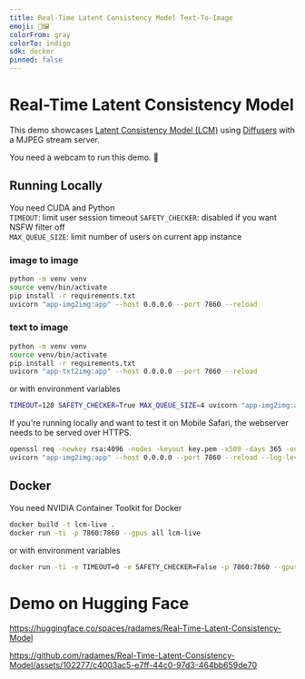 ```yaml
---
title: Real-Time Latent Consistency Model Text-To-Image
emoji: 💬🖼️
colorFrom: gray
colorTo: indigo
sdk: docker
pinned: false
---
```


# Real-Time Latent Consistency Model

This demo showcases [Latent Consistency Model (LCM)](https://huggingface.co/SimianLuo/LCM_Dreamshaper_v7) using [Diffusers](https://github.com/huggingface/diffusers/tree/main/examples/community#latent-consistency-pipeline) with a MJPEG stream server.

You need a webcam to run this demo. 🤗

## Running Locally

You need CUDA and Python  
`TIMEOUT`: limit user session timeout
`SAFETY_CHECKER`:  disabled if you want NSFW filter off  
`MAX_QUEUE_SIZE`: limit number of users on current app instance

### image to image
```bash
python -m venv venv 
source venv/bin/activate 
pip install -r requirements.txt
uvicorn "app-img2img:app" --host 0.0.0.0 --port 7860 --reload
```

### text to image

```bash
python -m venv venv 
source venv/bin/activate 
pip install -r requirements.txt
uvicorn "app-txt2img:app" --host 0.0.0.0 --port 7860 --reload
```
or with environment variables
```bash
TIMEOUT=120 SAFETY_CHECKER=True MAX_QUEUE_SIZE=4 uvicorn "app-img2img:app" --host 0.0.0.0 --port 7860 --reload
```

If you're running locally and want to test it on Mobile Safari, the webserver needs to be served over HTTPS. 

```bash
openssl req -newkey rsa:4096 -nodes -keyout key.pem -x509 -days 365 -out certificate.pem
uvicorn "app-img2img:app" --host 0.0.0.0 --port 7860 --reload --log-level info --ssl-certfile=certificate.pem --ssl-keyfile=key.pem
```
## Docker
You need NVIDIA Container Toolkit for Docker

```bash
docker build -t lcm-live .
docker run -ti -p 7860:7860 --gpus all lcm-live
```

or with environment variables

```bash
docker run -ti -e TIMEOUT=0 -e SAFETY_CHECKER=False -p 7860:7860 --gpus all lcm-live
```

# Demo on Hugging Face
https://huggingface.co/spaces/radames/Real-Time-Latent-Consistency-Model


https://github.com/radames/Real-Time-Latent-Consistency-Model/assets/102277/c4003ac5-e7ff-44c0-97d3-464bb659de70


